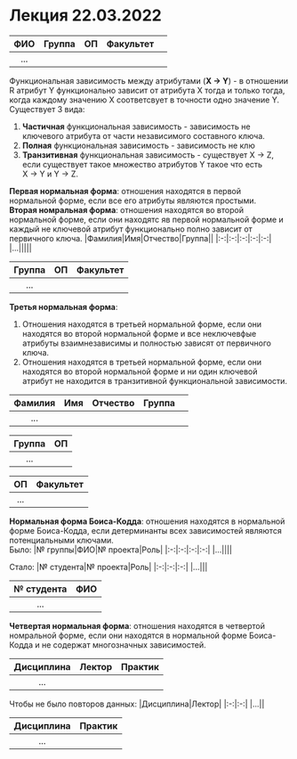 # Лекция 22.03.2022
|ФИО|Группа|ОП|Факультет||
|:-:|:-:|:-:|:-:|:-:|
|...|||||

Функциональная зависимость между атрибутами (__X -> Y__) - в отношении R атрибут Y функционально зависит от атрибута Х тогда и только тогда, когда каждому значению X соответсвует в точности одно значение Y.\
Существует 3 вида:
1) __Частичная__ функциональная зависимость - зависимость не ключевого атрибута от части независимого составного ключа.
2) __Полная__ функциональная зависимость - зависимость не клю
3) __Транзитивная__ функциональная зависимость - существует X -> Z, если существует такое множество атрибутов Y такое что есть\
X -> Y и Y -> Z.

__Первая нормальная форма__: отношения находятся в первой нормальной форме, если все его атрибуты являются простыми.\
__Вторая номральная форма__: отношения находятся во второй нормальной форме, если они находятс яв первой нормальной форме и каждый не ключевой атрибут функционально полно зависит от первичного ключа.
|Фамилия|Имя|Отчество|Группа||
|:-:|:-:|:-:|:-:|:-:|
|...|||||

|Группа|ОП|Факультет|
|:-:|:-:|:-:|
|...|||

__Третья нормальная форма__: 
1) Отношения находятся в третьей нормальной форме, если они находятся во второй нормальной форме и все неключевфые атрибуты взаимнезависимы и полностью зависят от первичного ключа.
2) Отношения находятся в третьей нормальной форме, если они находятся во второй нормальной форме и ни один ключевой атрибут не находится в транзитивной функциональной зависимости.

|Фамилия|Имя|Отчество|Группа||
|:-:|:-:|:-:|:-:|:-:|
|...|||||

|Группа|ОП|
|:-:|:-:|
|...||

|ОП|Факультет|
|:-:|:-:|
|...||

__Нормальная форма Боиса-Кодда__: отношения находятся в нормальной форме Боиса-Кодда, если детерминанты всех зависимостей являются потенциальными ключами.\
Было:
|№ группы|ФИО|№ проекта|Роль|
|:-:|:-:|:-:|:-:|
|...||||

Стало:
|№ студента|№ проекта|Роль|
|:-:|:-:|:-:|
|...|||

|№ студента|ФИО|
|:-:|:-:|
|...||

 __Четвертая нормальная форма__: отношения находятся в четвертой номральной форме, если они находятся в нормальной форме Боиса-Кодда и не содержат многозначных зависимостей.

|Дисциплина|Лектор|Практик|
|:-:|:-:|:-:|
|...|||

Чтобы не было повторов данных:
|Дисциплина|Лектор|
|:-:|:-:|
|...||

|Дисциплина|Практик|
|:-:|:-:|
|...||

